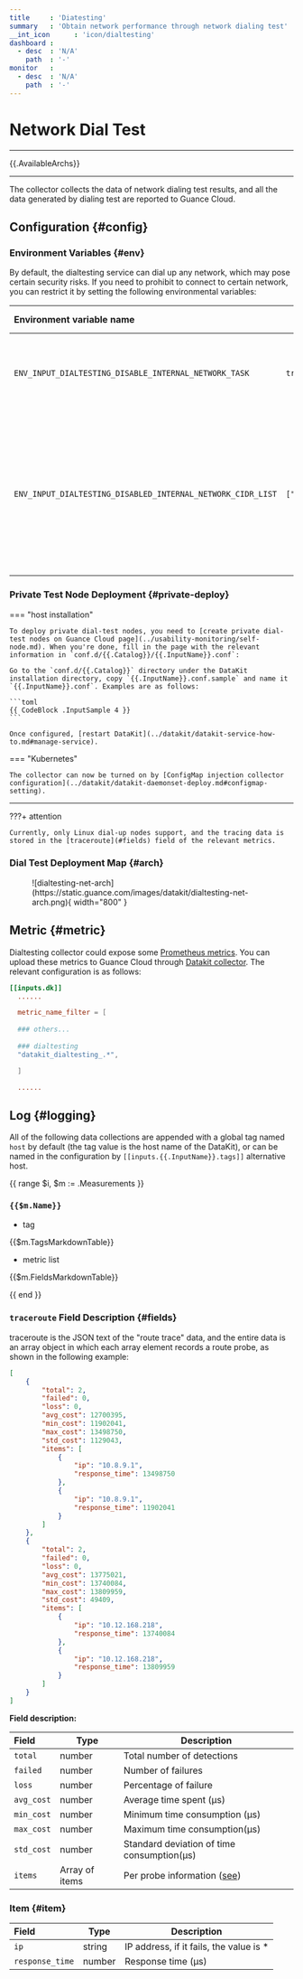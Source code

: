 ```yaml
---
title     : 'Diatesting'
summary   : 'Obtain network performance through network dialing test'
__int_icon      : 'icon/dialtesting'
dashboard :
  - desc  : 'N/A'
    path  : '-'
monitor   :
  - desc  : 'N/A'
    path  : '-'
---
```


<!-- markdownlint-disable MD025 -->
# Network Dial Test
<!-- markdownlint-enable -->
---

{{.AvailableArchs}}

---

The collector collects the data of network dialing test results, and all the data generated by dialing test are reported to Guance Cloud.

## Configuration {#config}

### Environment Variables {#env}

By default, the dialtesting service can dial up any network, which may pose certain security risks. If you need to prohibit to connect to certain network, you can restrict it by setting the following environmental variables:


|  Environment variable name     |  Parameter example | Description |
| :----------------------------- | ------------------ | ------------ |
| `ENV_INPUT_DIALTESTING_DISABLE_INTERNAL_NETWORK_TASK`      |  `true`             | Enable or disable internal network dialing test. Default is `false`|
| `ENV_INPUT_DIALTESTING_DISABLED_INTERNAL_NETWORK_CIDR_LIST`      |  `["192.168.0.0/16"]`             | List of network CIDRs that prohibit testing, which supports multiple entries. If left empty, all private networks will be disabled. |

### Private Test Node Deployment {#private-deploy}

<!-- markdownlint-disable MD046 -->
=== "host installation"

    To deploy private dial-test nodes, you need to [create private dial-test nodes on Guance Cloud page](../usability-monitoring/self-node.md). When you're done, fill in the page with the relevant information in `conf.d/{{.Catalog}}/{{.InputName}}.conf`:
    
    Go to the `conf.d/{{.Catalog}}` directory under the DataKit installation directory, copy `{{.InputName}}.conf.sample` and name it `{{.InputName}}.conf`. Examples are as follows:
    
    ```toml
    {{ CodeBlock .InputSample 4 }}
    ```
    
    Once configured, [restart DataKit](../datakit/datakit-service-how-to.md#manage-service).

=== "Kubernetes"

    The collector can now be turned on by [ConfigMap injection collector configuration](../datakit/datakit-daemonset-deploy.md#configmap-setting).

---

???+ attention

    Currently, only Linux dial-up nodes support, and the tracing data is stored in the [traceroute](#fields) field of the relevant metrics.
<!-- markdownlint-enable -->

### Dial Test Deployment Map {#arch}

<figure markdown>
  ![dialtesting-net-arch](https://static.guance.com/images/datakit/dialtesting-net-arch.png){ width="800" }
</figure>

## Metric {#metric}

Dialtesting collector could expose some [Prometheus metrics](../datakit/datakit-metrics.md). You can upload these metrics to Guance Cloud through [Datakit collector](dk.md). The relevant configuration is as follows:

```toml
[[inputs.dk]]
  ......

  metric_name_filter = [
  
  ### others...
  
  ### dialtesting
  "datakit_dialtesting_.*",

  ]

  ......

```

## Log {#logging}

All of the following data collections are appended with a global tag named `host` by default (the tag value is the host name of the DataKit), or can be named in the configuration by `[[inputs.{{.InputName}}.tags]]` alternative host.

{{ range $i, $m := .Measurements }}

### `{{$m.Name}}`

- tag

{{$m.TagsMarkdownTable}}

- metric list

{{$m.FieldsMarkdownTable}}

{{ end }}


### `traceroute` Field Description {#fields}

traceroute is the JSON text of the "route trace" data, and the entire data is an array object in which each array element records a route probe, as shown in the following example:

```json
[
    {
        "total": 2,
        "failed": 0,
        "loss": 0,
        "avg_cost": 12700395,
        "min_cost": 11902041,
        "max_cost": 13498750,
        "std_cost": 1129043,
        "items": [
            {
                "ip": "10.8.9.1",
                "response_time": 13498750
            },
            {
                "ip": "10.8.9.1",
                "response_time": 11902041
            }
        ]
    },
    {
        "total": 2,
        "failed": 0,
        "loss": 0,
        "avg_cost": 13775021,
        "min_cost": 13740084,
        "max_cost": 13809959,
        "std_cost": 49409,
        "items": [
            {
                "ip": "10.12.168.218",
                "response_time": 13740084
            },
            {
                "ip": "10.12.168.218",
                "response_time": 13809959
            }
        ]
    }
]
```

**Field description:**

| Field  | Type      | Description            |
| :---       | ---           | ---                         |
| `total`    | number        | Total number of detections |
| `failed`   | number        | Number of failures  |
| `loss`     | number        | Percentage of failure |
| `avg_cost` | number        | Average time spent (μs) |
| `min_cost` | number        | Minimum time consumption (μs) |
| `max_cost` | number        | Maximum time consumption(μs) |
| `std_cost` | number        | Standard deviation of time consumption(μs) |
| `items`    | Array of items | Per probe information ([see](dialtesting.md#item)) |

### Item {#item}

| Field           | Type   | Description                             |
| :-------------- | ------ | --------------------------------------- |
| `ip`            | string | IP address, if it fails, the value is * |
| `response_time` | number | Response time (μs)                      |

